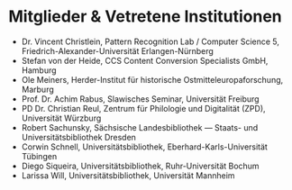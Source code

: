 # Mitglieder & Vetretene Institutionen

- Dr. Vincent Christlein, Pattern Recognition Lab / Computer Science 5, Friedrich-Alexander-Universität Erlangen-Nürnberg  
- Stefan von der Heide, CCS Content Conversion Specialists GmbH, Hamburg  
- Ole Meiners, Herder-Institut für historische Ostmitteleuropaforschung, Marburg   
- Prof. Dr. Achim Rabus, Slawisches Seminar, Universität Freiburg  
- PD Dr. Christian Reul, Zentrum für Philologie und Digitalität (ZPD), Universität Würzburg  
- Robert Sachunsky, Sächsische Landesbibliothek — Staats- und Universitätsbibliothek Dresden  
- Corwin Schnell, Universitätsbibliothek, Eberhard-Karls-Universität Tübingen  
- Diego Siqueira, Universitätsbibliothek, Ruhr-Universität Bochum  
- Larissa Will, Universitätsbibliothek, Universität Mannheim  
